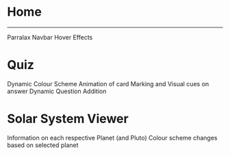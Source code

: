 # Home 
--------
Parralax 
Navbar
Hover Effects

# Quiz
Dynamic Colour Scheme 
Animation of card
Marking and Visual cues on answer
Dynamic Question Addition

# Solar System Viewer
Information on each respective Planet (and Pluto)
Colour scheme changes based on selected planet
